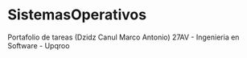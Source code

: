 # SistemasOperativos
Portafolio de tareas (Dzidz Canul Marco Antonio) 27AV - Ingenieria en Software - Upqroo
